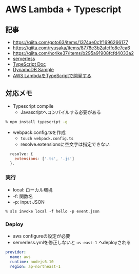 # AWS Lambda + Typescript

## 記事
- https://qiita.com/goto63/items/1374ae0c1f1696266177
- https://qiita.com/ryusaka/items/8778e3b2afcffc8e7ca6
- https://qiita.com/horike37/items/b295a91908fcfd4033a2
- [serverless](https://serverless.com/framework/docs/providers/aws/guide/intro/)
- [TypeScript Doc](https://github.com/Microsoft/TypeScript/tree/master/doc)
- [DynamoDB Sample](https://github.com/serverless/examples/blob/master/aws-node-typescript-rest-api-with-dynamodb/todos/create.ts)
- [AWS LambdaをTypeScriptで開発する](http://dream-of-electric-cat.hatenablog.com/entry/2016/11/06/231255)

## 対応メモ
- Typescript compile
  - Javascriptへコンパイルする必要がある
```sh
% npm install typescript -g
```
- webpack.config.tsを作成
  - `touch webpack.config.ts`
  - resolve.extensionsに空文字は指定できない
```js
  resolve: {
    extensions: ['.ts', '.js']
  },
```

### 実行
- local: ローカル環境
- -f: 関数名
- -p: input JSON
```
% sls invoke local -f hello -p event.json
```

### Deploy
- aws configureの設定が必要
- serverless.ymlを修正しないと `us-east-1` へdeployされる
```yml
provider:
  name: aws
  runtime: nodejs6.10
  region: ap-northeast-1
```
